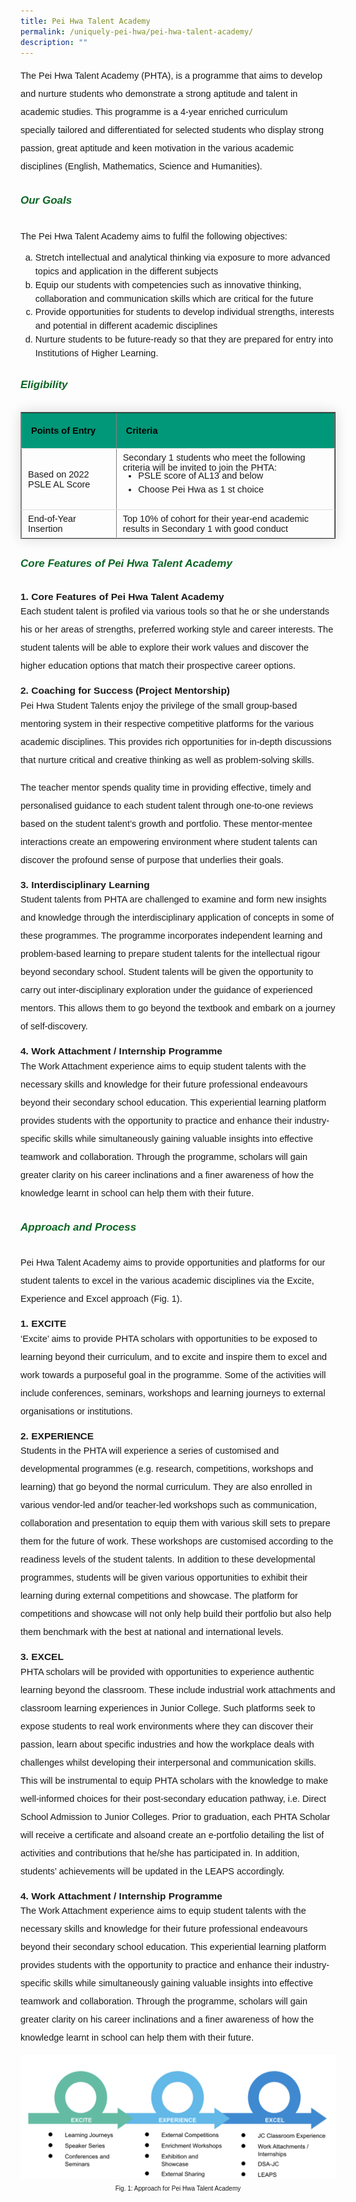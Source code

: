 ```yaml
---
title: Pei Hwa Talent Academy
permalink: /uniquely-pei-hwa/pei-hwa-talent-academy/
description: ""
---
```

<p style="font-size:14.5px; line-height:2;margin-top:15px; font-family:sans-serif">The Pei Hwa Talent Academy (PHTA), is a programme that aims to develop and nurture
students who demonstrate a strong aptitude and talent in academic studies. This programme is a 4-year&nbsp;enriched curriculum specially&nbsp;tailored and differentiated for selected students who display strong passion, great aptitude and keen motivation in the various academic disciplines (English, Mathematics, Science and Humanities).</p>

<h6 style="color:#0B6623;font-family:sans-serif;font-weight:bold;margin-top:30px;"><strong style="font-family:sans-serif;font-size:17px;color:#0B6623;">Our Goals</strong></h6>
<p style="font-size:14.5px; line-height:2;margin-top:15px; font-family:sans-serif">The Pei Hwa Talent Academy aims to fulfil the following objectives:</p>

<ol style="margin-top:-5px;list-style-type: lower-alpha;">
	<li style="font-size:14.5px; line-height:1.5;font-family:sans-serif;">Stretch intellectual and analytical thinking via exposure to more advanced topics and
application in the different subjects</li>
					<li style="font-size:14.5px; line-height:1.5;font-family:sans-serif;">Equip our students with competencies such as innovative thinking, collaboration and
communication skills which are critical for the future</li>
	<li style="font-size:14.5px; line-height:1.5;font-family:sans-serif;"> Provide opportunities for students to develop individual strengths, interests and potential in
different academic disciplines</li>
	<li style="font-size:14.5px; line-height:1.5;font-family:sans-serif;"> Nurture students to be future-ready so that they are prepared for entry into Institutions of
Higher Learning.</li>
</ol>

<h6 style="color:#0B6623;font-family:sans-serif;font-weight:bold;margin-top:30px;"><strong style="font-family:sans-serif;font-size:17px;color:#0B6623;">Eligibility</strong></h6>

<table border="1" style="border-collapse: collapse;margin: 25px 0;font-size: 0.9em;font-family: sans-serif;min-width: 400px; box-shadow: 0 0 20px rgba(0, 0, 0, 0.15);">
	
<tbody>
<tr style="border-bottom: 1px solid #dddddd;">
<td style="padding: 20px 15px; font-size:14.5px; font-family:sans-serif;background-color:#009879"><strong style="font-family:sans-serif;color:black;">Points of Entry</strong></td>
	<td style="padding: 20px 15px; font-size:14.5px; font-family:sans-serif;background-color:#009879"><strong style="font-family:sans-serif;color:black;">Criteria</strong></td>
</tr>
	
<tr style="border-bottom: 1px solid #dddddd;">
<td style="padding: 6px 10px;font-size:14.5px;font-family:sans-serif;">
	Based on 2022 PSLE AL Score</td>
	<td style="padding: 6px 10px;font-size:14.5px;font-family:sans-serif;">
		Secondary 1 students who meet the following criteria will be invited to join the PHTA:
		<ul style="margin-top:-5px;">
	<li style="font-size:14.5px; line-height:1.5;font-family:sans-serif;"> PSLE score of AL13 and below</li>
					<li style="font-size:14.5px; line-height:1.5;font-family:sans-serif;"> Choose Pei Hwa as 1 st choice</li>
</ul></td>
</tr>
	
<tr style="border-bottom: 1px solid #dddddd;">
<td style="padding: 6px 10px;font-size:14.5px;font-family:sans-serif;">End-of-Year Insertion</td>
	<td style="padding: 6px 10px;font-size:14.5px;font-family:sans-serif;">Top 10% of cohort for their year-end academic results in Secondary 1 with good conduct</td>
</tr>

</tbody>
</table>

<h6 style="color:#0B6623;font-family:sans-serif;font-weight:bold;margin-top:30px;"><strong style="font-family:sans-serif;font-size:17px;color:#0B6623;">Core Features of Pei Hwa Talent Academy</strong></h6>

<p style="margin-top:15px;font-size:15.5px;"><strong style="font-family:sans-serif;">1. Core Features of Pei Hwa Talent Academy</strong></p>

<p style="font-size:14.5px; line-height:2;margin:-15px 0 13px 0px;font-family:sans-serif;">Each student talent is profiled via various tools so that he or she understands his or her areas of strengths, preferred working style and career interests. The student talents will be able to explore their work values and discover the higher education options that match their prospective career options.</p>

<p style="margin-top:15px;font-size:15.5px;"><strong style="font-family:sans-serif;">2. Coaching for Success (Project Mentorship)</strong></p>

<p style="font-size:14.5px; line-height:2;margin:-15px 0 13px 0px;font-family:sans-serif;">Pei Hwa Student Talents enjoy the privilege of the small group-based mentoring system in their respective competitive platforms for the various academic disciplines. This provides rich
opportunities for in-depth discussions that nurture critical and creative thinking as well as problem-solving skills.</p>

<p style="font-size:14.5px; line-height:2;margin-top:15px; font-family:sans-serif">The teacher mentor spends quality time in providing effective, timely and personalised
guidance to each student talent through one-to-one reviews based on the student talent’s growth and portfolio. These mentor-mentee interactions create an empowering environment where student talents can discover the profound sense of purpose that underlies their goals.</p>

<p style="margin-top:15px;font-size:15.5px;"><strong style="font-family:sans-serif;">3. Interdisciplinary Learning</strong></p>

<p style="font-size:14.5px; line-height:2;margin:-15px 0 13px 0px;font-family:sans-serif;">Student talents from PHTA are challenged to examine and form new insights and knowledge through the interdisciplinary application of concepts in some of these programmes. The programme incorporates independent learning and problem-based learning to prepare student talents for the intellectual rigour beyond secondary school. Student talents will be
given the opportunity to carry out inter-disciplinary exploration under the guidance of experienced mentors. This allows them to go beyond the textbook and embark on a journey of self-discovery.</p>

<p style="margin-top:15px;font-size:15.5px;"><strong style="font-family:sans-serif;">4. Work Attachment / Internship Programme</strong></p>

<p style="font-size:14.5px; line-height:2;margin:-15px 0 13px 0px;font-family:sans-serif;">The Work Attachment experience aims to equip student talents with the necessary skills
and knowledge for their future professional endeavours beyond their secondary school
education. This experiential learning platform provides students with the opportunity to practice and enhance their industry-specific skills while simultaneously gaining valuable insights into effective teamwork and collaboration. Through the programme, scholars will gain greater clarity on his career inclinations and a finer
awareness of how the knowledge learnt in school can help them with their future.</p>

<h6 style="color:#0B6623;font-family:sans-serif;font-weight:bold;margin-top:30px;"><strong style="font-family:sans-serif;font-size:17px;color:#0B6623;">Approach and Process</strong></h6>

<p style="font-size:14.5px; line-height:2;margin-top:15px; font-family:sans-serif">Pei Hwa Talent Academy aims to provide opportunities and platforms for our student talents to
excel in the various academic disciplines via the Excite, Experience and Excel approach (Fig. 1).</p>

<p style="margin-top:15px;font-size:15.5px;"><strong style="font-family:sans-serif;">1. EXCITE</strong></p>

<p style="font-size:14.5px; line-height:2;margin:-15px 0 13px 0px;font-family:sans-serif;">‘Excite’ aims to provide PHTA scholars with opportunities to be exposed to learning beyond their curriculum, and to excite and inspire them to excel and work towards a purposeful goal in the programme. Some of the activities will include conferences, seminars, workshops and learning journeys to external organisations or institutions.</p>

<p style="margin-top:15px;font-size:15.5px;"><strong style="font-family:sans-serif;">2. EXPERIENCE</strong></p>

<p style="font-size:14.5px; line-height:2;margin:-15px 0 13px 0px;font-family:sans-serif;">Students in the PHTA will experience a series of customised and developmental
programmes (e.g. research, competitions, workshops and learning) that go beyond the normal curriculum.&nbsp;They are also enrolled in various vendor-led and/or teacher-led
workshops such as communication, collaboration and presentation to equip them with various skill sets to prepare them for the future of work. These workshops are customised according to the readiness levels of the student talents. In addition to these developmental
programmes, students will be given various opportunities to exhibit their learning during external competitions and showcase. The platform for competitions and showcase will not only help build their portfolio but also help them benchmark with the best at national and international levels.</p>

<p style="margin-top:15px;font-size:15.5px;"><strong style="font-family:sans-serif;">3. EXCEL</strong></p>

<p style="font-size:14.5px; line-height:2;margin:-15px 0 13px 0px;font-family:sans-serif;">PHTA scholars will be provided with opportunities to experience authentic learning beyond the classroom. These include industrial work attachments and classroom learning
experiences in Junior College. Such platforms seek to expose students to real work environments where they can discover their passion, learn about specific industries and how the workplace deals with challenges whilst developing their interpersonal and communication skills. This will be instrumental to equip PHTA scholars with the knowledge to make well-informed choices for their post-secondary education pathway, i.e. Direct School Admission to Junior Colleges. Prior to graduation, each PHTA Scholar will receive a certificate and alsoand create an e-portfolio detailing the list of activities and contributions that he/she has participated in. In addition, students’ achievements will be updated in the LEAPS accordingly.</p>

<p style="margin-top:15px;font-size:15.5px;"><strong style="font-family:sans-serif;">4. Work Attachment / Internship Programme</strong></p>

<p style="font-size:14.5px; line-height:2;margin:-15px 0 13px 0px;font-family:sans-serif;">The Work Attachment experience aims to equip student talents with the necessary skills
and knowledge for their future professional endeavours beyond their secondary school
education. This experiential learning platform provides students with the opportunity to practice and enhance their industry-specific skills while simultaneously gaining valuable insights into effective teamwork and collaboration. Through the programme, scholars will gain greater clarity on his career inclinations and a finer
awareness of how the knowledge learnt in school can help them with their future.</p>


<div style="display: flex; flex-wrap: wrap; justify-content: space-between; max-width: 800px; margin: 0 auto;" class="image-container">
	<div style="width: 100%; margin-bottom: 20px; box-sizing: border-box; text-align: center;" class="image-box">
    <img style="width: 100%; margin-bottom: 10px;" alt="Image 1" src="https://raw.githubusercontent.com/isomerpages/moe-peihwasec/staging/images/Uniquely%20Pei%20Hwa/phta01.png">
    <p style="text-align: center; font-size:10px;margin-top:-5px;font-family:sans-serif;line-height:1.5;">Fig. 1: Approach for Pei Hwa Talent Academy</p>
  </div>

</div>